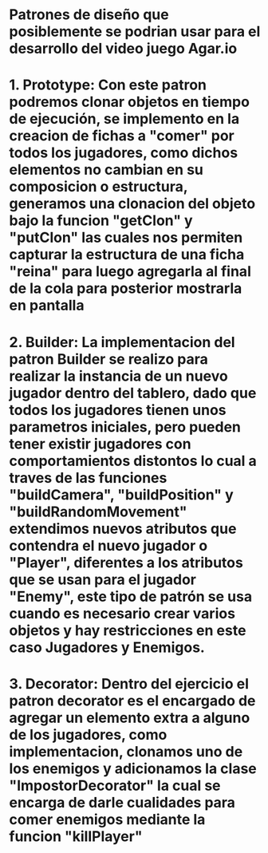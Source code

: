 # Patrones de diseño que posiblemente se podrian usar para el desarrollo del video juego Agar.io

# 1. Prototype: Con este patron podremos clonar objetos en tiempo de ejecución, se implemento en la creacion de fichas a "comer" por todos los jugadores, como dichos elementos no cambian en su composicion o estructura, generamos una clonacion del objeto bajo la funcion "getClon" y "putClon" las cuales nos permiten capturar la estructura de una ficha "reina" para luego agregarla al final de la cola para posterior mostrarla en pantalla

# 2. Builder: La implementacion del patron Builder se realizo para realizar la instancia de un nuevo jugador dentro del tablero, dado que todos los jugadores tienen unos parametros iniciales, pero pueden tener existir jugadores con comportamientos distontos lo cual a traves de las funciones "buildCamera", "buildPosition" y "buildRandomMovement" extendimos nuevos atributos que contendra el nuevo jugador o "Player", diferentes a los atributos que se usan para el jugador "Enemy", este tipo de patrón se usa cuando es necesario crear varios objetos y hay restricciones en este caso Jugadores y Enemigos.

# 3. Decorator: Dentro del ejercicio el patron decorator es el encargado de agregar un elemento extra a alguno de los jugadores, como implementacion, clonamos uno de los enemigos y adicionamos la clase "ImpostorDecorator" la cual se encarga de darle cualidades para comer enemigos mediante la funcion "killPlayer"  


